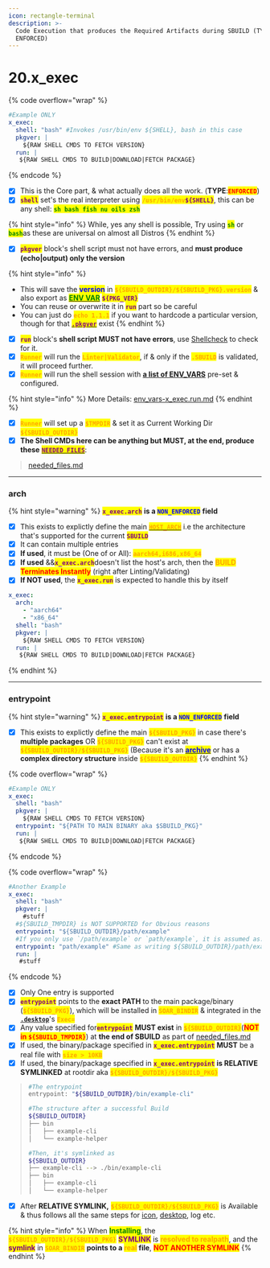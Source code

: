 ```yaml
---
icon: rectangle-terminal
description: >-
  Code Execution that produces the Required Artifacts during SBUILD (TYPE:
  ENFORCED)
---
```


# 20.x\_exec

{% code overflow="wrap" %}
```yaml
#Example ONLY
x_exec:
  shell: "bash" #Invokes /usr/bin/env ${SHELL}, bash in this case
  pkgver: |
    ${RAW SHELL CMDS TO FETCH VERSION}
  run: |
   ${RAW SHELL CMDS TO BUILD|DOWNLOAD|FETCH PACKAGE}
```
{% endcode %}

* [x] This is the Core part, & what actually does all the work. (**TYPE**:<mark style="color:red;">**`ENFORCED`**</mark>)
* [x] <mark style="color:purple;">**`shell`**</mark> set's the real interpreter using <mark style="color:orange;">**`/usr/bin/env`**</mark><mark style="color:purple;">**`${SHELL}`**</mark>, this can be any shell: <mark style="color:green;">**`sh bash fish nu oils zsh`**</mark>

{% hint style="info" %}
While, yes any shell is possible, Try using <mark style="color:green;">**`sh`**</mark> or <mark style="color:green;">**`bash`**</mark>as these are universal on almost all Distros
{% endhint %}

* [x] <mark style="color:purple;">**`pkgver`**</mark> block's shell script must not have errors, and **must produce (echo|output) only the version**

{% hint style="info" %}
- This will save the <mark style="color:blue;">**version**</mark> in <mark style="color:orange;">**`${SBUILD_OUTDIR}/${SBUILD_PKG}.version`**</mark> & also export as [<mark style="color:green;">**ENV VAR**</mark>](../instructions/env_vars-x_exec.run.md) <mark style="color:purple;">**`${PKG_VER}`**</mark>
- You can reuse or overwrite it in <mark style="color:purple;">**`run`**</mark> part so be careful
- You can just do <mark style="color:orange;">**`echo 1.1.1`**</mark> if you want to hardcode a particular version, though for that [<mark style="color:purple;">**`.pkgver`**</mark>](3.version.md) exist
{% endhint %}

* [x] <mark style="color:purple;">**`run`**</mark> block's **shell script MUST not have errors**, use [Shellcheck](https://www.shellcheck.net/) to check for it.
* [x] <mark style="color:orange;">**`Runner`**</mark> will run the <mark style="color:orange;">**`Linter|Validator`**</mark>, if & only if the <mark style="color:orange;">**`.SBUILD`**</mark> is validated, it will proceed further.
* [x] <mark style="color:orange;">**`Runner`**</mark> will run the shell session with [**a list of ENV\_VARS**](../instructions/env_vars-x_exec.run.md) pre-set & configured.&#x20;

{% hint style="info" %}
More Details: [env\_vars-x\_exec.run.md](../instructions/env_vars-x_exec.run.md "mention")
{% endhint %}

* [x] <mark style="color:orange;">**`Runner`**</mark> will set up a <mark style="color:orange;">**`$TMPDIR`**</mark> & set it as Current Working Dir <mark style="color:orange;">**`${SBUILD_OUTDIR}`**</mark>
* [x] **The Shell CMDs here can be anything but MUST, at the end, produce these** [<mark style="color:purple;">**`NEEDED FILES`**</mark>](../instructions/needed_files.md):

> &#x20;[needed\_files.md](../instructions/needed_files.md "mention")

***

### arch

{% hint style="warning" %}
<mark style="color:purple;">**`x_exec.arch`**</mark> **is a&#x20;**<mark style="color:blue;">**`NON_ENFORCED`**</mark> **field**

* [x] This exists to explictly define the main [<mark style="color:orange;">**`HOST_ARCH`**</mark>](https://en.wikipedia.org/wiki/List_of_Linux-supported_computer_architectures) i.e the architecture that's supported for the current <mark style="color:purple;">**`SBUILD`**</mark>&#x20;
* [x] It can contain multiple entries
* [x] **If used**, it must be (One of or All): <mark style="color:orange;">**`aarch64,i686,x86_64`**</mark>
* [x] **If used** &&<mark style="color:purple;">**`x_exec.arch`**</mark>doesn't list the host's arch, then the <mark style="color:orange;">**BUILD**</mark>**&#x20;**<mark style="color:red;">**Terminates Instantly**</mark> (right after Linting/Validating)
* [x] **If NOT used**, the <mark style="color:purple;">**`x_exec.run`**</mark> is expected to handle this by itself

```yaml
x_exec:
  arch:
    - "aarch64"
    - "x86_64"
  shell: "bash"
  pkgver: |
    ${RAW SHELL CMDS TO FETCH VERSION}
  run: |
   ${RAW SHELL CMDS TO BUILD|DOWNLOAD|FETCH PACKAGE}
```
{% endhint %}

***

### entrypoint

{% hint style="warning" %}
<mark style="color:purple;">**`x_exec.entrypoint`**</mark> **is a&#x20;**<mark style="color:blue;">**`NON_ENFORCED`**</mark> **field**

* [x] This exists to explictly define the main <mark style="color:orange;">**`${SBUILD_PKG}`**</mark> in case there's **multiple packages** OR <mark style="color:orange;">**`${SBUILD_PKG}`**</mark> can't exist at <mark style="color:orange;">**`${SBUILD_OUTDIR}/${SBUILD_PKG}`**</mark> (Because it's an [<mark style="color:blue;">**archive**</mark>](https://docs.pkgforge.dev/formats/packages/archive) or has a **complex directory structure** inside <mark style="color:orange;">**`${SBUILD_OUTDIR}`**</mark>
{% endhint %}

{% code overflow="wrap" %}
```yaml
#Example ONLY
x_exec:
  shell: "bash"
  pkgver: |
    ${RAW SHELL CMDS TO FETCH VERSION}
  entrypoint: "${PATH TO MAIN BINARY aka $SBUILD_PKG}"     
  run: |
   ${RAW SHELL CMDS TO BUILD|DOWNLOAD|FETCH PACKAGE}
```
{% endcode %}

{% code overflow="wrap" %}
```yaml
#Another Example
x_exec:
  shell: "bash"
  pkgver: |
    #stuff
  #${SBUILD_TMPDIR} is NOT SUPPORTED for Obvious reasons  
  entrypoint: "${SBUILD_OUTDIR}/path/example"
  #If you only use `/path/example` or `path/example`, it is assumed as: `${SBUILD_OUTDIR}/path/example`
  entrypoint: "path/example" #Same as writing ${SBUILD_OUTDIR}/path/example    
  run: |
   #stuff
```
{% endcode %}

* [x] Only One entry is supported
* [x] <mark style="color:purple;">**`entrypoint`**</mark> points to the **exact PATH** to the main package/binary (<mark style="color:orange;">**`${SBUILD_PKG}`**</mark>), which will be installed in <mark style="color:orange;">**`SOAR_BINDIR`**</mark> & integrated in the [**`.desktop`**](9.desktop.md)'s <mark style="color:orange;">**`Exec=`**</mark>
* [x] Any value specified for<mark style="color:purple;">**`entrypoint`**</mark> **MUST exist** in <mark style="color:orange;">**`${SBUILD_OUTDIR}`**</mark>(<mark style="color:red;">**NOT in**</mark><mark style="color:red;">**&#x20;**</mark><mark style="color:red;">**`${SBUILD_TMPDIR}`**</mark>) at **the end of SBUILD** as part of [needed\_files.md](../instructions/needed_files.md "mention")&#x20;
* [x] If used, the binary/package specified in <mark style="color:purple;">**`x_exec.entrypoint`**</mark> **MUST** be a real file with <mark style="color:orange;">**`size > 10KB`**</mark>
* [x] If used, the binary/package specified in <mark style="color:purple;">**`x_exec.entrypoint`**</mark> **is RELATIVE SYMLINKED** at rootdir aka <mark style="color:orange;">**`${SBUILD_OUTDIR}/${SBUILD_PKG}`**</mark>

> ```bash
> #The entrypoint
> entrypoint: "${SBUILD_OUTDIR}/bin/example-cli"
>
> #The structure after a successful Build
> ${SBUILD_OUTDIR}
> ├── bin
> │   ├── example-cli
> │   └── example-helper
>
> #Then, it's symlinked as
> ${SBUILD_OUTDIR}
> ├── example-cli --> ./bin/example-cli
> ├── bin
> │   ├── example-cli
> │   └── example-helper
> ```

* [x] After **RELATIVE SYMLINK,** <mark style="color:orange;">**`${SBUILD_OUTDIR}/${SBUILD_PKG}`**</mark> is Available & thus follows all the same steps for [icon](12.icon.md), [desktop](9.desktop.md), log etc.

{% hint style="info" %}
When <mark style="color:green;">**Installing**</mark>, the <mark style="color:orange;">**`${SBUILD_OUTDIR}/${SBUILD_PKG}`**</mark> <mark style="color:purple;">**SYMLINK**</mark> is <mark style="color:orange;">**resolved to realpath**</mark>, and the <mark style="color:purple;">**symlink**</mark> in <mark style="color:orange;">**`SOAR_BINDIR`**</mark> **points to a&#x20;**<mark style="color:orange;">**real**</mark>**&#x20;file**, <mark style="color:red;">**NOT ANOTHER SYMLINK**</mark>
{% endhint %}

